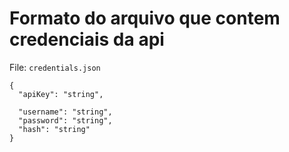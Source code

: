 # Formato do arquivo que contem credenciais da api

File: `credentials.json`

```
{
  "apiKey": "string",

  "username": "string",
  "password": "string",
  "hash": "string"
}
```